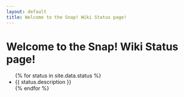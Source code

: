 ```yaml
---
layout: default
title: Welcome to the Snap! Wiki Status page!
---
```


<h1>Welcome to the Snap! Wiki Status page!</h1>
  <ul>
    {% for status in site.data.status %}
    <li>{{ status.description }}</li>
    {% endfor %}
  </ul>
</div>
